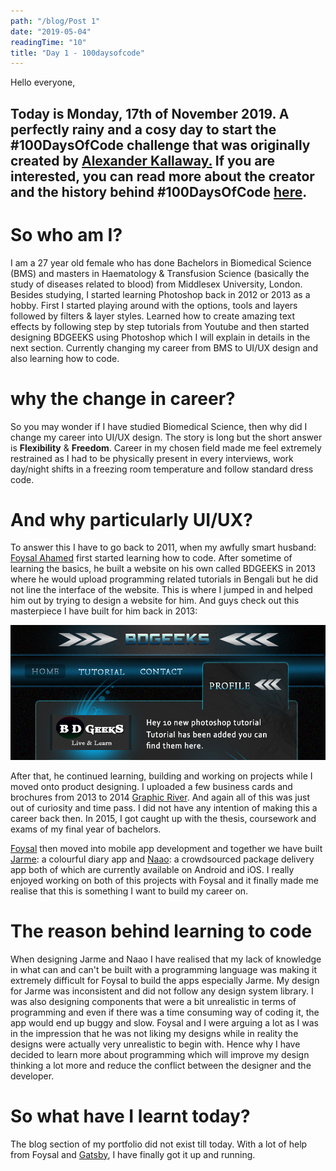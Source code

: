 ```yaml
---
path: "/blog/Post 1"
date: "2019-05-04"
readingTime: "10"
title: "Day 1 - 100daysofcode"
---
```


Hello everyone,

Today is Monday, 17th of November 2019. A perfectly rainy and a cosy day to start the #100DaysOfCode challenge that was originally created by <a href="https://twitter.com/ka11away?ref_src=twsrc%5Egoogle%7Ctwcamp%5Eserp%7Ctwgr%5Eauthor" target="_blank">Alexander Kallaway.</a> If you are interested, you can read more about the creator and the history behind #100DaysOfCode <a href="https://www.freecodecamp.org/news/the-crazy-history-of-the-100daysofcode-challenge-and-why-you-should-try-it-for-2018-6c89a76e298d/" target ="_blank">here</a>. 
--- 

# So who am I?


I am a 27 year old female who has done Bachelors in Biomedical Science (BMS) and masters in Haematology & Transfusion Science (basically the study of diseases related to blood) from Middlesex University, London. Besides studying, I started learning Photoshop back in 2012 or 2013 as a hobby. First I started playing around with the options, tools and layers followed by filters & layer styles. Learned how to create amazing text effects by following step by step tutorials from Youtube and then started designing BDGEEKS using Photoshop which I will explain in details in the next section. Currently changing my career from BMS to UI/UX design and also learning how to code. 

# why the change in career? 

So you may wonder if I have studied Biomedical Science, then why did I change my career into UI/UX design. The story is long but the short answer is **Flexibility** & **Freedom**. Career in my chosen field made me feel extremely restrained as I had to be physically present in every interviews, work day/night shifts in a freezing room temperature and follow standard dress code. 

# And why particularly UI/UX? 

To answer this I have to go back to 2011, when my awfully smart husband: [Foysal Ahamed](https://foysal.it/) first started learning how to code. After sometime of learning the basics, he built a website on his own called BDGEEKS in 2013 where he would upload programming related tutorials in Bengali but he did not line the interface of the website. This is where I jumped in and helped him out by trying to design a website for him. And guys check out this masterpiece I have built for him back in 2013: 

![Bdgeeks](./images/bdgeeks.jpg)

After that, he continued learning, building and working on projects while I moved onto product designing. I uploaded a few business cards and brochures from 2013 to 2014 [Graphic River](https://graphicriver.net/user/hexkode/portfolio). And again all of this was just out of curiosity and time pass. I did not have any intention of making this a career back then. In 2015, I got caught up with the thesis, coursework and exams of my final year of bachelors. 

[Foysal](https://www.codementor.io/foysalit) then moved into mobile app development and together we have built [Jarme](https://jarmemori.es): a colourful diary app and [Naao](https:naao.delivery): a crowdsourced package delivery app both of which are currently available on Android and iOS. I really enjoyed working on both of this projects with Foysal and it finally made me realise that this is something I want to build my career on. 

# The reason behind learning to code

When designing Jarme and Naao I have realised that my lack of knowledge in what can and can't be built with a programming language was making it extremely difficult for Foysal to build the apps especially Jarme. My design for Jarme was inconsistent and did not follow any design system library. I was also designing components that were a bit unrealistic in terms of programming and even if there was a time consuming way of coding it, the app would end up buggy and slow. Foysal and I were arguing a lot as I was in the impression that he was not liking my designs while in reality the designs were actually very unrealistic to begin with. Hence why I have decided to learn more about programming which will improve my design thinking a lot more and reduce the conflict between the designer and the developer.

# So what have I learnt today? 

The blog section of my portfolio did not exist till today. With a lot of help from Foysal and [Gatsby](https://www.gatsbyjs.org/), I have finally got it up and running. 

